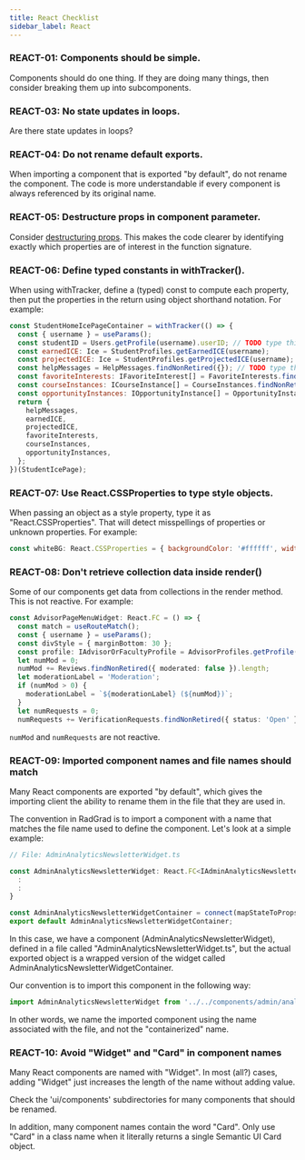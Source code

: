 ```yaml
---
title: React Checklist
sidebar_label: React
---
```


### REACT-01: Components should be simple.

Components should do one thing.  If they are doing many things, then consider breaking them up into subcomponents.

### REACT-03: No state updates in loops.

Are there state updates in loops?

### REACT-04: Do not rename default exports.

When importing a component that is exported "by default", do not rename the component.  The code is more understandable if every component is always referenced by its original name.

### REACT-05: Destructure props in component parameter.

Consider [destructuring props](https://medium.com/@lcriswell/destructuring-props-in-react-b1c295005ce0). This makes the code clearer by identifying exactly which properties are of interest in the function signature.

### REACT-06: Define typed constants in withTracker().

When using withTracker, define a (typed) const to compute each property, then put the properties in the return using object shorthand notation. For example:

```js
const StudentHomeIcePageContainer = withTracker(() => {
  const { username } = useParams();
  const studentID = Users.getProfile(username).userID; // TODO type this.
  const earnedICE: Ice = StudentProfiles.getEarnedICE(username);
  const projectedICE: Ice = StudentProfiles.getProjectedICE(username);
  const helpMessages = HelpMessages.findNonRetired({}); // TODO type this.
  const favoriteInterests: IFavoriteInterest[] = FavoriteInterests.findNonRetired({ userID: studentID });
  const courseInstances: ICourseInstance[] = CourseInstances.findNonRetired({ studentID });
  const opportunityInstances: IOpportunityInstance[] = OpportunityInstances.findNonRetired({ studentID });
  return {
    helpMessages,
    earnedICE,
    projectedICE,
    favoriteInterests,
    courseInstances,
    opportunityInstances,
  };
})(StudentIcePage);
```

### REACT-07: Use React.CSSProperties to type style objects.

When passing an object as a style property, type it as "React.CSSProperties". That will detect misspellings of properties or unknown properties. For example:

```js
const whiteBG: React.CSSProperties = { backgroundColor: '#ffffff', width: '100%' };
```

### REACT-08: Don't retrieve collection data inside render()

Some of our components get data from collections in the render method. This is not reactive. For example:

```typescript jsx
const AdvisorPageMenuWidget: React.FC = () => {
  const match = useRouteMatch();
  const { username } = useParams();
  const divStyle = { marginBottom: 30 };
  const profile: IAdvisorOrFacultyProfile = AdvisorProfiles.getProfile(username);
  let numMod = 0;
  numMod += Reviews.findNonRetired({ moderated: false }).length;
  let moderationLabel = 'Moderation';
  if (numMod > 0) {
    moderationLabel = `${moderationLabel} (${numMod})`;
  }
  let numRequests = 0;
  numRequests += VerificationRequests.findNonRetired({ status: 'Open' }).length;
```

```numMod``` and ```numRequests``` are not reactive.

### REACT-09: Imported component names and file names should match

Many React components are exported "by default", which gives the importing client the ability to rename them in the file that they are used in.

The convention in RadGrad is to import a component with a name that matches the file name used to define the component. Let's look at a simple example:

```ts
// File: AdminAnalyticsNewsletterWidget.ts

const AdminAnalyticsNewsletterWidget: React.FC<IAdminAnalyticsNewsletterWidgetProps> = () => {
  :
  :
}

const AdminAnalyticsNewsletterWidgetContainer = connect(mapStateToProps, mapDispatchToProps)(AdminAnalyticsNewsletterWidget);
export default AdminAnalyticsNewsletterWidgetContainer;
```

In this case, we have a component (AdminAnalyticsNewsletterWidget), defined in a file called "AdminAnalyticsNewsletterWidget.ts", but the actual exported object is a wrapped version of the widget called AdminAnalyticsNewsletterWidgetContainer.

Our convention is to import this component in the following way:

```ts
import AdminAnalyticsNewsletterWidget from '../../components/admin/analytics/newsletter/AdminAnalyticsNewsletterWidget';
```

In other words, we name the imported component using the name associated with the file, and not the "containerized" name.


### REACT-10: Avoid "Widget" and "Card" in component names

Many React components are named with "Widget". In most (all?) cases, adding "Widget" just increases the length of the name without adding value.

Check the 'ui/components' subdirectories for many components that should be renamed.

In addition, many component names contain the word "Card". Only use "Card" in a class name when it literally returns a single Semantic UI Card object. 